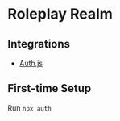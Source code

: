 # Roleplay Realm

## Integrations

- [Auth.js](https://authjs.dev/)

## First-time Setup

Run `npx auth`

